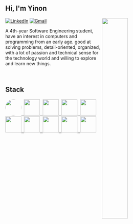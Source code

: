 ## Hi, I'm Yinon

<img src="https://camo.githubusercontent.com/b40aa6e0a49e00065a11b3773f9f4d7098be2fed4da538a0a32abb74992a7869/68747470733a2f2f726973686176616e616e642e6769746875622e696f2f7374617469632f696d616765732f6772656574696e67732e676966" align="right" width="40%">

[![LinkedIn](https://img.shields.io/badge/LinkedIn-236dab?style=flat&logo=linkedin&labelColor=236dab)](https://www.linkedin.com/in/yinon-ozery/)
[![Gmail](https://img.shields.io/badge/-Gmail-c14438?style=flat&logo=Gmail&logoColor=white&color=BB001B)](mailto:yinonozery@gmail.com)

A 4th-year Software Engineering student, have an interest in computers and
programming from an early age. good at solving problems, detail-oriented,
organized, with a lot of passion and technical sense for the technology world and
willing to explore and learn new things.

<br />

## Stack
<kbd>
  <a href="#">
    <img src="https://cdn.jsdelivr.net/gh/devicons/devicon/icons/c/c-original.svg" height="50" style="border-radius:50px" />
    <img src="https://cdn.jsdelivr.net/gh/devicons/devicon/icons/cplusplus/cplusplus-original.svg" height="50" />
    <img src="https://cdn.jsdelivr.net/gh/devicons/devicon/icons/java/java-original-wordmark.svg" height="50" />
    <img src="https://cdn.jsdelivr.net/gh/devicons/devicon/icons/python/python-original-wordmark.svg" height="50" />
    <img src="https://cdn.jsdelivr.net/gh/devicons/devicon/icons/javascript/javascript-original.svg" height="50" />
    <img src="https://cdn.jsdelivr.net/gh/devicons/devicon/icons/nodejs/nodejs-original-wordmark.svg" height="50" />
    <img src="https://cdn.jsdelivr.net/gh/devicons/devicon/icons/react/react-original-wordmark.svg" height="50" />
    <img src="https://svgur.com/i/p0V.svg" height="50" />
    <img src="https://cdn.jsdelivr.net/gh/devicons/devicon/icons/mongodb/mongodb-original-wordmark.svg" height="50" />
    <img src="https://upload.wikimedia.org/wikipedia/commons/2/29/Postgresql_elephant.svg" height="50" />
    </a>
</kdb>

